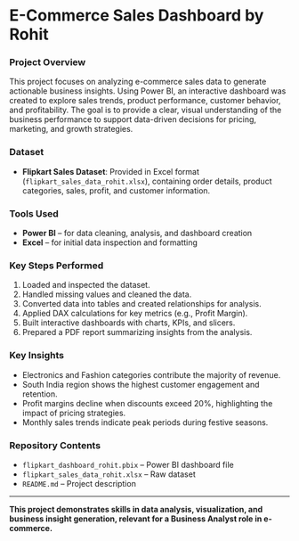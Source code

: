 # E-Commerce Sales Dashboard by Rohit

### Project Overview

This project focuses on analyzing e-commerce sales data to generate actionable business insights. Using Power BI, an interactive dashboard was created to explore sales trends, product performance, customer behavior, and profitability. The goal is to provide a clear, visual understanding of the business performance to support data-driven decisions for pricing, marketing, and growth strategies.

### Dataset

- **Flipkart Sales Dataset**: Provided in Excel format (`flipkart_sales_data_rohit.xlsx`), containing order details, product categories, sales, profit, and customer information.

### Tools Used

- **Power BI** – for data cleaning, analysis, and dashboard creation  
- **Excel** – for initial data inspection and formatting

### Key Steps Performed

1. Loaded and inspected the dataset.  
2. Handled missing values and cleaned the data.  
3. Converted data into tables and created relationships for analysis.  
4. Applied DAX calculations for key metrics (e.g., Profit Margin).  
5. Built interactive dashboards with charts, KPIs, and slicers.  
6. Prepared a PDF report summarizing insights from the analysis.

### Key Insights

- Electronics and Fashion categories contribute the majority of revenue.  
- South India region shows the highest customer engagement and retention.  
- Profit margins decline when discounts exceed 20%, highlighting the impact of pricing strategies.  
- Monthly sales trends indicate peak periods during festive seasons.  

### Repository Contents

- `flipkart_dashboard_rohit.pbix` – Power BI dashboard file  
- `flipkart_sales_data_rohit.xlsx` – Raw dataset
- `README.md` – Project description

---


**This project demonstrates skills in data analysis, visualization, and business insight generation, relevant for a Business Analyst role in e-commerce.**
